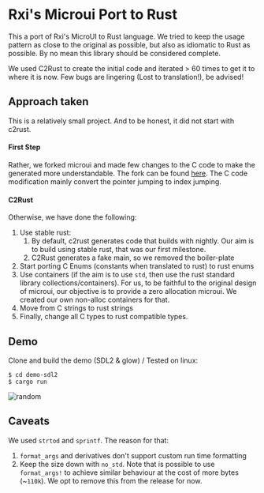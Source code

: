 # Rxi's Microui Port to Rust

This a port of Rxi's MicroUI to Rust language. 
We tried to keep the usage pattern as close to the original as possible, but also as idiomatic to Rust as possible. By no mean this library should be considered complete.

We used C2Rust to create the initial code and iterated > 60 times to get it to where it is now. Few bugs are lingering (Lost to translation!), be advised!

## Approach taken
This is a relatively small project. And to be honest, it did not start with c2rust. 

#### First Step
Rather, we forked microui and made few changes to the C code to make the generated more understandable. The fork can be found [here](https://github.com/eloraiby/microui/commits/jump_int). The C code modification mainly convert the pointer jumping to index jumping.

#### C2Rust
Otherwise, we have done the following:
1. Use stable rust:
   1. By default, c2rust generates code that builds with nightly. Our aim is to build using stable rust, that was our first milestone.
   2. C2Rust generates a fake main, so we removed the boiler-plate
2. Start porting C Enums (constants when translated to rust) to rust enums
3. Use containers (if the aim is to use `std`, then use the rust standard library collections/containers). For us, to be faithful to the original design of microui, our objective is to provide a zero allocation microui. We created our own non-alloc containers for that.
4. Move from C strings to rust strings
5. Finally, change all C types to rust compatible types.

## Demo
Clone and build the demo (SDL2 & glow) / Tested on linux:
```
$ cd demo-sdl2
$ cargo run
```

![random](https://github.com/NeoCogi/microui-rs/raw/master/res/microui.png)

## Caveats
We used `strtod` and `sprintf`. The reason for that:
1. `format_args` and derivatives don't support custom run time formatting
2. Keep the size down with `no_std`. Note that is possible to use `format_args!` to achieve similar behaviour at the cost of more bytes (~`110k`). We opt to remove this from the release for now.

